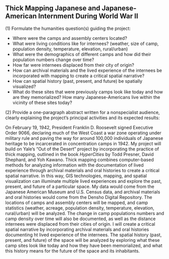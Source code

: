 ## Thick Mapping Japanese and Japanese-American Internment During World War II

(1) Formulate the humanities question(s) guiding the project:

- Where were the camps and assembly centers located? 
- What were living conditions like for internees? (weather, size of camp, population density, temperature, elevation, rural/urban) 
- What were the demographics of different camps and how did their population numbers change over time? 
- How far were internees displaced from their city of origin? 
- How can archival materials and the lived experience of the internees be incorporated with mapping to create a critical spatial narrative? 
- How can spatial history (past, present, and future) be spatially visualized? 
- What do these sites that were previously camps look like today and how are they memorialized? How many Japanese-Americans live within the vicinity of these sites today? 

(2) Provide a one-paragraph abstract written for a nonspecialist audience, clearly explaining the project’s principal activities and its expected results:

On February 19, 1942, President Franklin D. Roosevelt signed Executive Order 9066, declaring much of the West Coast a war zone operating under military rule and paving the way for around 100,000 individuals of Japanese heritage to be incarcerated in concentration camps in 1942. My project will build on Yale’s “Out of the Desert” project by incorporating the practice of thick mapping, outlined in the book *HyperCities* by Todd Presner, David Shephard, and Yoh Kawano. Thick mapping combines computer-based methods for analyzing information with the documentation of lived experience through archival materials and oral histories to create a critical spatial narrative. In this way, GIS technologies, mapping, and spatial visualization can illuminate multiple lived experiences and explore the past, present, and future of a particular space. My data would come from the Japanese American Museum and U.S. Census data, and archival materials and oral histories would come from the Densho Digital Repository. The locations of camps and assembly centers will be mapped, and camp statistics (weather, acreage, population density, temperature, elevation, rural/urban) will be analyzed. The change in camp populations numbers and camp density over time will also be documented, as well as the distance internees were displaced from their cities of origin. I will create a critical spatial narrative by incorporating archival materials and oral histories documenting ht lived experience of the internees. The spatial history (past, present, and future) of the space will be analyzed by exploring what these camp sites look like today and how they have been memorialized, and what this history means for the future of the space and its inhabitants. 
